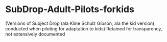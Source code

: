 # SubDrop-Adult-Pilots-forkids
(Versions of Subject Drop (ala Kline Schulz Gibson, ala the kid version) conducted when piloting for adaptation to kids)
Retained for transparency, not extensively documented 
